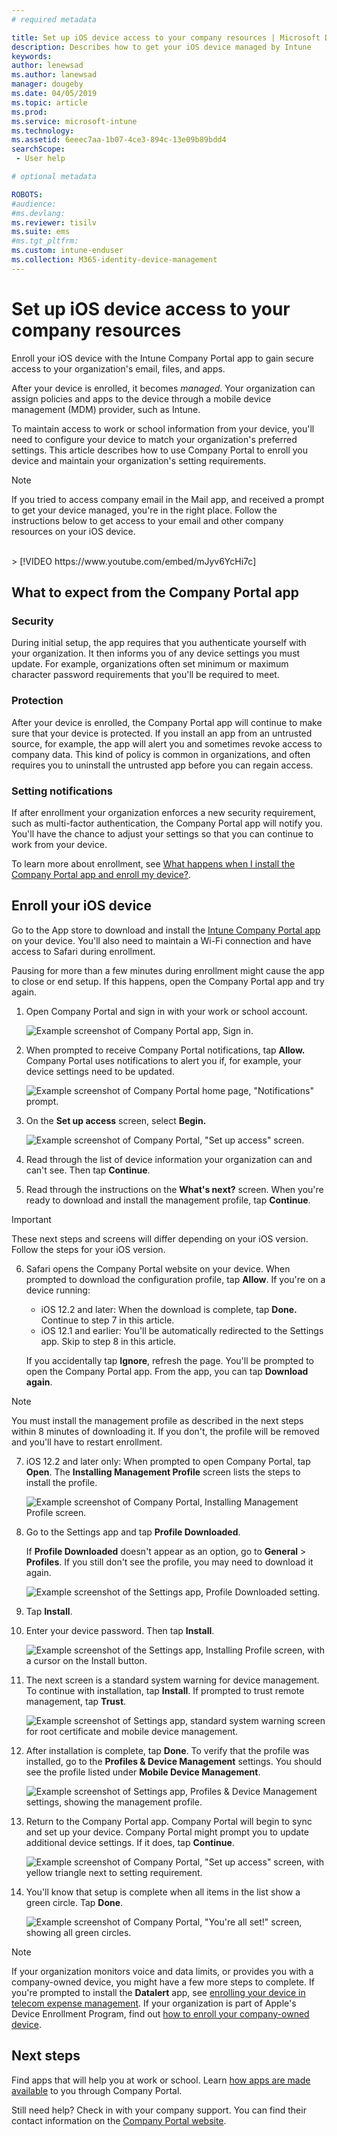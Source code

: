 ```yaml
---
# required metadata

title: Set up iOS device access to your company resources | Microsoft Docs
description: Describes how to get your iOS device managed by Intune
keywords:
author: lenewsad
ms.author: lanewsad
manager: dougeby
ms.date: 04/05/2019
ms.topic: article
ms.prod:
ms.service: microsoft-intune
ms.technology:
ms.assetid: 6eeec7aa-1b07-4ce3-894c-13e09b89bdd4
searchScope:
 - User help

# optional metadata

ROBOTS:  
#audience: 
#ms.devlang:
ms.reviewer: tisilv
ms.suite: ems
#ms.tgt_pltfrm:
ms.custom: intune-enduser
ms.collection: M365-identity-device-management
---
```



# Set up iOS device access to your company resources  

Enroll your iOS device with the Intune Company Portal app to gain secure access to your organization's email, files, and apps.

After your device is enrolled, it becomes *managed*. Your organization can assign policies and apps to the device through a mobile device management (MDM) provider, such as Intune.  

To maintain access to work or school information from your device, you'll need to configure your device to match your organization's preferred settings. This article describes how to use Company Portal to enroll you device and maintain your organization's setting requirements.

> [!NOTE]
> If you tried to access company email in the Mail app, and received a prompt to get your device managed, you're in the right place. Follow the instructions below to get access to your email and other company resources on your iOS device.  

<br/>
> [!VIDEO https://www.youtube.com/embed/mJyv6YcHi7c]

## What to expect from the Company Portal app  

### Security  
During initial setup, the app requires that you authenticate yourself with your organization. It then informs you of any device settings you must update. For example, organizations often set minimum or maximum character password requirements that you'll be required to meet.

### Protection  
After your device is enrolled, the Company Portal app will continue to make sure that your device is protected. If you install an app from an untrusted source, for example, the app will alert you and sometimes revoke access to company data. This kind of policy is common in organizations, and often requires you to uninstall the untrusted app before you can regain access.  

### Setting notifications  
If after enrollment your organization enforces a new security requirement, such as multi-factor authentication, the Company Portal app will notify you. You'll have the chance to adjust your settings so that you can continue to work from your device.  

To learn more about enrollment, see [What happens when I install the Company Portal app and enroll my device?](https://docs.microsoft.com//intune-user-help/what-happens-if-you-install-the-company-portal-app-and-enroll-your-device-in-intune-ios).  

## Enroll your iOS device  

Go to the App store to download and install the [Intune Company Portal app](install-and-sign-in-to-the-intune-company-portal-app-ios.md) on your device. You'll also need to maintain a Wi-Fi connection and have access to Safari during enrollment. 

Pausing for more than a few minutes during enrollment might cause the app to close or end setup. If this happens, open the Company Portal app and try again.  

1. Open Company Portal and sign in with your work or school account. 

    ![Example screenshot of Company Portal app, Sign in.](./media/ios-01-cp-enroll-1903.PNG)  

2. When prompted to receive Company Portal notifications, tap **Allow.** Company Portal uses notifications to alert you if, for example, your device settings need to be updated. 

    ![Example screenshot of Company Portal home page, "Notifications" prompt.](./media/ios-04-cp-enroll-1903.PNG)  

3. On the **Set up access** screen, select **Begin.**  

     ![Example screenshot of Company Portal, "Set up access" screen.](./media/ios-05-cp-enroll-1903.PNG)  

4. Read through the list of device information your organization can and can't see. Then tap **Continue**.  

5. Read through the instructions on the **What's next?** screen. When you're ready to download and install the management profile, tap **Continue**.  

 > [!IMPORTANT]
> These next steps and screens will differ depending on your iOS version. Follow the steps for your iOS version. 

6. Safari opens the Company Portal website on your device. When prompted to download the configuration profile, tap **Allow**. If you're on a device running:  
    * iOS 12.2 and later: When the download is complete, tap **Done.** Continue to step 7 in this article.
    * iOS 12.1 and earlier: You'll be automatically redirected to the Settings app. Skip to step 8 in this article.  
 
    If you accidentally tap **Ignore**, refresh the page. You'll be prompted to open the Company Portal app. From the app, you can tap **Download again**.

  > [!NOTE]
  > You must install the management profile as described in the next steps within 8 minutes of downloading it. If you don't, the profile will be removed and you'll have to restart enrollment.  

7. iOS 12.2 and later only: When prompted to open Company Portal, tap **Open**. The **Installing Management Profile** screen lists the steps to install the profile.

    ![Example screenshot of Company Portal, Installing Management Profile screen.](./media/ios-1904-settings-icon.PNG)  

8. Go to the Settings app and tap **Profile Downloaded**.  

    If **Profile Downloaded** doesn't appear as an option, go to **General** > **Profiles**. If you still don't see the profile, you may need to download it again.  

    ![Example screenshot of the Settings app, Profile Downloaded setting.](./media/ios-1904-settings-badge.PNG)  

9. Tap **Install**.  
    
10. Enter your device password. Then tap **Install**.    

    ![Example screenshot of the Settings app, Installing Profile screen, with a cursor on the **Install** button.](./media/ios-1904-password-install.PNG)  


11. The next screen is a standard system warning for device management. To continue with installation, tap **Install**. If prompted to trust remote management, tap **Trust**.  

    ![Example screenshot of Settings app, standard system warning screen for root certificate and mobile device management.](./media/ios-15-cp-enroll-1903.PNG)  

12. After installation is complete, tap **Done**. To verify that the profile was installed, go to the **Profiles & Device Management** settings. You should see the profile listed under **Mobile Device Management**.   

    ![Example screenshot of Settings app, Profiles & Device Management settings, showing the management profile.](./media/ios-00-cp-enroll-1903.PNG)  

13. Return to the Company Portal app. Company Portal will begin to sync and set up your device. Company Portal might prompt you to update additional device settings. If it does, tap **Continue**.  

    ![Example screenshot of Company Portal, "Set up access" screen, with yellow triangle next to setting requirement.](./media/ios-12-cp-enroll-1903.PNG)  

14. You'll know that setup is complete when all items in the list show a green circle. Tap **Done**.   
    
    ![Example screenshot of Company Portal, "You're all set!" screen, showing all green circles.](./media/ios-13-cp-enroll-1903.PNG)  

> [!Note]
> If your organization monitors voice and data limits, or provides you with a company-owned device, you might have a few more steps to complete. If you're prompted to install the **Datalert** app, see [enrolling your device in telecom expense management](enroll-your-device-with-telecom-expense-management-ios.md). If your organization is part of Apple's Device Enrollment Program, find out [how to enroll your company-owned device](enroll-your-device-dep-ios.md).  

## Next steps  
Find apps that will help you at work or school. Learn [how apps are made available](use-managed-apps-on-your-device-ios.md) to you through Company Portal.  

Still need help? Check in with your company support. You can find their contact information on the [Company Portal website](https://go.microsoft.com/fwlink/?linkid=2010980).  
